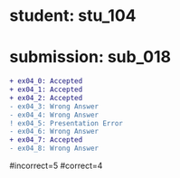# student: stu_104
# submission: sub_018

```diff
+ ex04_0: Accepted
+ ex04_1: Accepted
+ ex04_2: Accepted
- ex04_3: Wrong Answer
- ex04_4: Wrong Answer
! ex04_5: Presentation Error
- ex04_6: Wrong Answer
+ ex04_7: Accepted
- ex04_8: Wrong Answer
```
#incorrect=5
#correct=4
